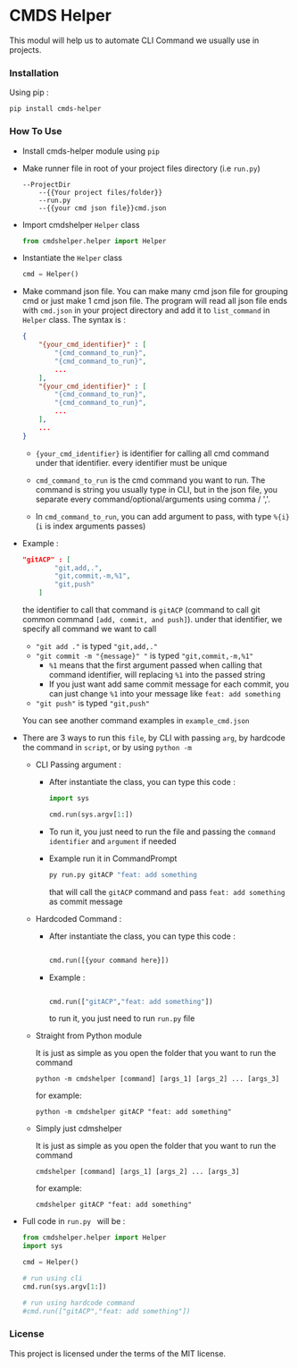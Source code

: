 # CMDS Helper

This modul will help us to automate CLI Command we usually use in projects.

### Installation

Using pip :

```pip
pip install cmds-helper
```

### How To Use

- Install cmds-helper module using `pip`
- Make runner file in root of your project files directory (i.e `run.py`)
  ```
  --ProjectDir
      --{{Your project files/folder}}
      --run.py
      --{{your cmd json file}}cmd.json
  ```
- Import cmdshelper `Helper` class
  ```py
  from cmdshelper.helper import Helper
  ```
- Instantiate the `Helper` class
  ```py
  cmd = Helper()
  ```
- Make command json file. You can make many cmd json file for grouping cmd or just make 1 cmd json file. The program will read all json file ends with `cmd.json` in your project directory and add it to `list_command` in `Helper` class. The syntax is :

  ```json
  {
      "{your_cmd_identifier}" : [
          "{cmd_command_to_run}",
          "{cmd_command_to_run}",
          ...
      ],
      "{your_cmd_identifier}" : [
          "{cmd_command_to_run}",
          "{cmd_command_to_run}",
          ...
      ],
      ...
  }
  ```

  - `{your_cmd_identifier}` is identifier for calling all cmd command under that identifier. every identifier must be unique

  - `cmd_command_to_run` is the cmd command you want to run. The command is string you usually type in CLI, but in the json file, you separate every command/optional/arguments using comma / ','.

  - In `cmd_command_to_run`, you can add argument to pass, with type `%{i}` (`i` is index arguments passes)

- Example :

  ```json
  "gitACP" : [
          "git,add,.",
          "git,commit,-m,%1",
          "git,push"
      ]
  ```

  the identifier to call that command is `gitACP` (command to call git common command `[add, commit, and push]`). under that identifier, we specify all command we want to call

  - `"git add ."` is typed `"git,add,."`
  - `"git commit -m "{message}" "` is typed `"git,commit,-m,%1"`
    - `%1` means that the first argument passed when calling that command identifier, will replacing `%1` into the passed string
    - If you just want add same commit message for each commit, you can just change `%1` into your message like `feat: add something`
  - `"git push"` is typed `"git,push"`

  You can see another command examples in `example_cmd.json`

- There are 3 ways to run this `file`, by CLI with passing `arg`, by hardcode the command in `script`, or by using `python -m`

  - CLI Passing argument :

    - After instantiate the class, you can type this code :

      ```py
      import sys

      cmd.run(sys.argv[1:])
      ```

    - To run it, you just need to run the file and passing the `command identifier` and `argument` if needed
    - Example run it in CommandPrompt
      ```sh
      py run.py gitACP "feat: add something
      ```
      that will call the `gitACP` command and pass `feat: add something` as commit message

  - Hardcoded Command :

    - After instantiate the class, you can type this code :

      ```py

      cmd.run([{your command here}])
      ```

    - Example :

      ```py

      cmd.run(["gitACP","feat: add something"])
      ```

      to run it, you just need to run `run.py` file

  - Straight from Python module

    It is just as simple as you open the folder that you want to run the command

    ```
    python -m cmdshelper [command] [args_1] [args_2] ... [args_3]
    ```

    for example:

    ```
    python -m cmdshelper gitACP "feat: add something"
    ```

  - Simply just cdmshelper

    It is just as simple as you open the folder that you want to run the command

    ```
    cmdshelper [command] [args_1] [args_2] ... [args_3]
    ```

    for example:

    ```
    cmdshelper gitACP "feat: add something"
    ```

- Full code in `run.py ` will be :

  ```py
  from cmdshelper.helper import Helper
  import sys

  cmd = Helper()

  # run using cli
  cmd.run(sys.argv[1:])

  # run using hardcode command
  #cmd.run(["gitACP","feat: add something"])

  ```

### License

This project is licensed under the terms of the MIT license.

